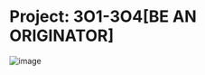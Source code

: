 #                                      Project: 3O1-3O4[BE AN ORIGINATOR] 
![image](https://github.com/Savya2006/Project-3O1-T0-3O4-Self-Designed-Project-/assets/87526775/94025cbb-9c52-46ec-94fe-417cd78e83c0)
